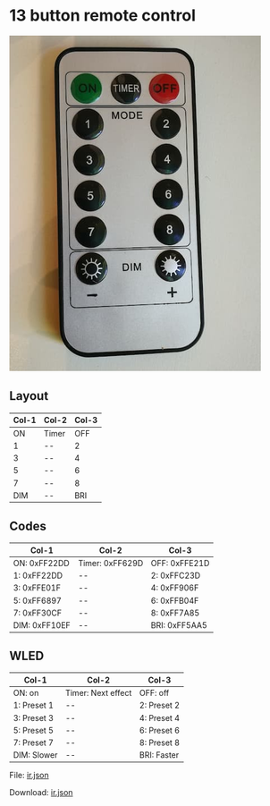 # 13 button remote control

![](preview.jpg)

## Layout

Col-1 | Col-2 | Col-3
--- | --- | ---
ON | Timer | OFF
1 | \-- | 2
3 | \-- | 4
5 | \-- | 6
7 | \-- | 8
DIM | \-- | BRI

## Codes

Col-1 | Col-2 | Col-3
--- | --- | ---
ON: 0xFF22DD | Timer: 0xFF629D | OFF: 0xFFE21D
1: 0xFF22DD | \-- | 2: 0xFFC23D
3: 0xFFE01F | \-- | 4: 0xFF906F
5: 0xFF6897 | \-- | 6: 0xFFB04F
7: 0xFF30CF | \-- | 8: 0xFF7A85
DIM: 0xFF10EF | \-- | BRI: 0xFF5AA5

## WLED 

Col-1 | Col-2 | Col-3
--- | --- | ---
ON: on | Timer: Next effect | OFF: off
1: Preset 1 | \-- | 2: Preset 2
3: Preset 3 | \-- | 4: Preset 4
5: Preset 5 | \-- | 6: Preset 6
7: Preset 7 | \-- | 8: Preset 8
DIM: Slower | \-- | BRI: Faster

File: [ir.json](ir.json)

Download: [ir.json](https://raw.githubusercontent.com/softplus/random/master/WLED_IR/13b-1/ir.json)
